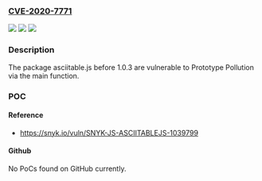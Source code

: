 ### [CVE-2020-7771](https://cve.mitre.org/cgi-bin/cvename.cgi?name=CVE-2020-7771)
![](https://img.shields.io/static/v1?label=Product&message=asciitable.js&color=blue)
![](https://img.shields.io/static/v1?label=Version&message=%3C%201.0.3%20&color=brighgreen)
![](https://img.shields.io/static/v1?label=Vulnerability&message=Prototype%20Pollution&color=brighgreen)

### Description

The package asciitable.js before 1.0.3 are vulnerable to Prototype Pollution via the main function.

### POC

#### Reference
- https://snyk.io/vuln/SNYK-JS-ASCIITABLEJS-1039799

#### Github
No PoCs found on GitHub currently.

